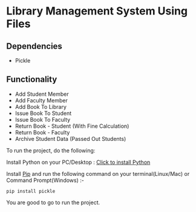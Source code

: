 <h1>Library Management System Using Files</h1>

<h2>Dependencies</h2>
<ul>
    <li>Pickle</li>
</ul>

<h2>Functionality</h2>
<ul>
    <li>Add Student Member</li>
    <li>Add Faculty Member</li>
    <li>Add Book To Library</li>
    <li>Issue Book To Student</li>
    <li>Issue Book To Faculty</li>
    <li>Return Book - Student (With Fine Calculation)</li>
    <li>Return Book - Faculty</li>
    <li>Archive Student Data (Passed Out Students)</li>
</ul>

<p>To run the project, do the following: </p>
<p>
Install Python on your PC/Desktop : <a href="https://www.python.org/downloads/">Click to install Python</a>
</p>

Install <a href="https://www.makeuseof.com/tag/install-pip-for-python/">Pip</a> and run the following command on your terminal(Linux/Mac) or Command Prompt(Windows) :-

``` 
pip install pickle
```

<p>You are good to go to run the project.</p>
